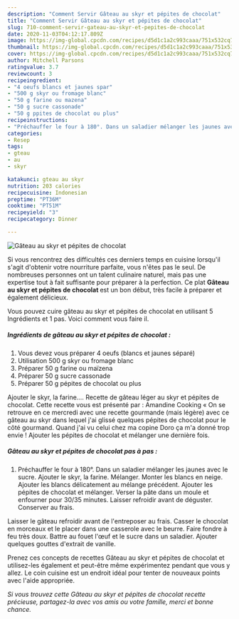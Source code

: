 ```yaml
---
description: "Comment Servir Gâteau au skyr et pépites de chocolat"
title: "Comment Servir Gâteau au skyr et pépites de chocolat"
slug: 710-comment-servir-gateau-au-skyr-et-pepites-de-chocolat
date: 2020-11-03T04:12:17.809Z
image: https://img-global.cpcdn.com/recipes/d5d1c1a2c993caaa/751x532cq70/gateau-au-skyr-et-pepites-de-chocolat-photo-principale-de-la-recette.jpg
thumbnail: https://img-global.cpcdn.com/recipes/d5d1c1a2c993caaa/751x532cq70/gateau-au-skyr-et-pepites-de-chocolat-photo-principale-de-la-recette.jpg
cover: https://img-global.cpcdn.com/recipes/d5d1c1a2c993caaa/751x532cq70/gateau-au-skyr-et-pepites-de-chocolat-photo-principale-de-la-recette.jpg
author: Mitchell Parsons
ratingvalue: 3.7
reviewcount: 3
recipeingredient:
- "4 oeufs blancs et jaunes spar"
- "500 g skyr ou fromage blanc"
- "50 g farine ou mazena"
- "50 g sucre cassonade"
- "50 g ppites de chocolat ou plus"
recipeinstructions:
- "Préchauffer le four à 180°. Dans un saladier mélanger les jaunes avec le sucre. Ajouter le skyr, la farine. Mélanger. Monter les blancs en neige. Ajouter les blancs délicatement au mélange précédent. Ajouter les pépites de chocolat et mélanger. Verser la pâte dans un moule et enfourner pour 30/35 minutes. Laisser refroidir avant de déguster. Conserver au frais."
categories:
- Resep
tags:
- gteau
- au
- skyr

katakunci: gteau au skyr 
nutrition: 203 calories
recipecuisine: Indonesian
preptime: "PT36M"
cooktime: "PT51M"
recipeyield: "3"
recipecategory: Dinner

---
```



![Gâteau au skyr et pépites de chocolat](https://img-global.cpcdn.com/recipes/d5d1c1a2c993caaa/751x532cq70/gateau-au-skyr-et-pepites-de-chocolat-photo-principale-de-la-recette.jpg)

Si vous rencontrez des difficultés ces derniers temps en cuisine lorsqu'il s'agit d'obtenir votre nourriture parfaite, vous n'êtes pas le seul. De nombreuses personnes ont un talent culinaire naturel, mais pas une expertise tout à fait suffisante pour préparer à la perfection. Ce plat <strong> Gâteau au skyr et pépites de chocolat </strong> est un bon début, très facile à préparer et également délicieux.

<!--inarticleads1-->

Vous pouvez cuire gâteau au skyr et pépites de chocolat en utilisant 5 Ingrédients et 1 pas. Voici comment vous faire il.

##### Ingrédients de gâteau au skyr et pépites de chocolat :

1. Vous devez vous préparer 4 oeufs (blancs et jaunes séparé)
1. Utilisation 500 g skyr ou fromage blanc
1. Préparer 50 g farine ou maïzena
1. Préparer 50 g sucre cassonade
1. Préparer 50 g pépites de chocolat ou plus


Ajouter le skyr, la farine.… Recette de gâteau léger au skyr et pépites de chocolat. Cette recette vous est présenté par : Amandine Cooking « On se retrouve en ce mercredi avec une recette gourmande (mais légère) avec ce gâteau au skyr dans lequel j&#39;ai glissé quelques pépites de chocolat pour le côté gourmand. Quand j&#39;ai vu celui chez ma copine Doro ça m&#39;a donné trop envie ! Ajouter les pépites de chocolat et mélanger une dernière fois. 

<!--inarticleads2-->

##### Gâteau au skyr et pépites de chocolat pas à pas :

1. Préchauffer le four à 180°. Dans un saladier mélanger les jaunes avec le sucre. Ajouter le skyr, la farine. Mélanger. Monter les blancs en neige. Ajouter les blancs délicatement au mélange précédent. Ajouter les pépites de chocolat et mélanger. Verser la pâte dans un moule et enfourner pour 30/35 minutes. Laisser refroidir avant de déguster. Conserver au frais.


Laisser le gâteau refroidir avant de l&#39;entreposer au frais. Casser le chocolat en morceaux et le placer dans une casserole avec le beurre. Faire fondre à feu très doux. Battre au fouet l&#39;œuf et le sucre dans un saladier. Ajouter quelques gouttes d&#39;extrait de vanille. 

<!--inarticleads1-->

<p>
Prenez ces concepts de recettes Gâteau au skyr et pépites de chocolat et utilisez-les également et peut-être même expérimentez pendant que vous y allez. Le coin cuisine est un endroit idéal pour tenter de nouveaux points avec l'aide appropriée.
</p>

<p>
<i>Si vous trouvez cette Gâteau au skyr et pépites de chocolat recette précieuse, partagez-la avec vos amis ou votre famille, merci et bonne chance.</i>
</p>
